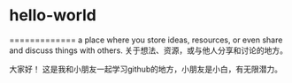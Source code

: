 # hello-world
=============
a place where you store ideas, resources, or even share and discuss things with others. 
关于想法、资源，或与他人分享和讨论的地方。

大家好！
这是我和小朋友一起学习github的地方，小朋友是小白，有无限潜力。

